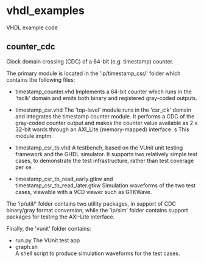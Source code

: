 # vhdl_examples
VHDL example code

## counter_cdc
Clock domain crossing (CDC) of a 64-bit (e.g. timestamp) counter.

The primary module is located in the 'ip/timestamp_csr/' folder which contains the following files:
- timestamp_counter.vhd
	Implements a 64-bit counter which runs in the 'tsclk' domain and emits both binary and registered gray-coded outputs.

- timestamp_csr.vhd
	The 'top-level' module runs in the 'csr_clk' domain and integrates the timestamp counter module.
	It performs a CDC of the gray-coded counter output and makes the counter value available as 2 x
	32-bit words through an AXI_Lite (memory-mapped) interface.
	s 
	This module imptm.

- timestamp_csr_tb.vhd
	A testbench, based on the VUnit unit testing framework and the GHDL simulator.
	It supports two relatively simple test cases, to demonstrate the test infrastructure, rather than
	test coverage per se.

- timestamp_csr_tb_read_early.gtkw and timestamp_csr_tb_read_later.gtkw
	Simulation waveforms of the two test cases, viewable with a VCD viewer such as GTKWave.
	
The 'ip/util/' folder contains two utility packages, in support of CDC binary/gray format
conversion, while the 'ip/sim' folder contains support packages for testing the AXI-Lite interface.

Finally, the 'vunit' folder contains:
- run.py
	The VUnit test app
- graph.sh	
	A shell script to produce simulation waveforms for the test cases.

